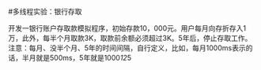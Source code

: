 #多线程实验：银行存取

开发一银行账户存取款模拟程序，初始存款10，000元。用户每月向存折存入1万，此外，每半个月取款3K，取款前余额必须超过3K。5年后，停止存取工作。注意：每月、没半个月、5年的时间间隔，自行定义，比如，每月1000ms表示的话，半月就是500ms，5年就是1000*12*5